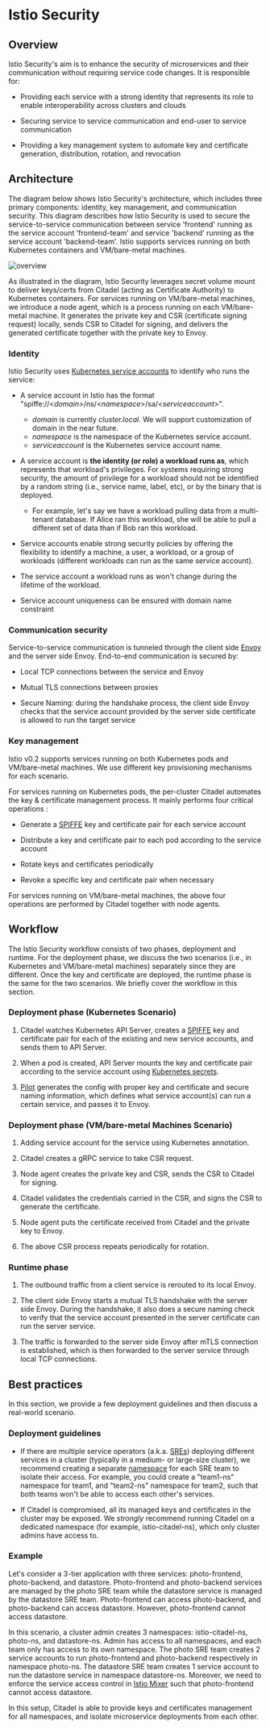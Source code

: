 # Istio Security

## Overview

Istio Security's aim is to enhance the security of microservices and their communication without requiring service code changes. It is responsible for:

*   Providing each service with a strong identity that represents its role to enable interoperability across clusters and clouds

*   Securing service to service communication and end-user to service communication

*   Providing a key management system to automate key and certificate generation, distribution, rotation, and revocation

## Architecture

The diagram below shows Istio Security's architecture, which includes three primary components: identity, key management, and communication security.
This diagram describes how Istio Security is used to secure the service-to-service communication between service 'frontend' running as the service account 'frontend-team' and service 'backend' running as the service account 'backend-team'.
Istio supports services running on both Kubernetes containers and VM/bare-metal machines.

![overview](https://cdn.rawgit.com/istio/istio/master/security/overview.svg)

As illustrated in the diagram, Istio Security leverages secret volume mount to deliver keys/certs from Citadel (acting as Certificate Authority) to Kubernetes containers.
For services running on VM/bare-metal machines, we introduce a node agent, which is a process running on each VM/bare-metal machine.
It generates the private key and CSR (certificate signing request) locally, sends CSR to Citadel for signing, and delivers the generated certificate together with the private key to Envoy.

### Identity

Istio Security uses [Kubernetes service accounts](https://kubernetes.io/docs/tasks/configure-pod-container/configure-service-account/) to identify who runs the service:

*   A service account in Istio has the format "spiffe://\<_domain_\>/ns/\<_namespace_>/sa/\<_serviceaccount_\>".
    *   _domain_ is currently _cluster.local_. We will support customization of domain in the near future.
    *   _namespace_ is the namespace of the Kubernetes service account.
    *   _serviceaccount_ is the Kubernetes service account name.

*   A service account is **the identity (or role) a workload runs as**, which represents that workload's privileges. For systems requiring strong security, the amount of privilege for a workload should not be identified by a random string (i.e., service name, label, etc), or by the binary that is deployed.

    *   For example, let's say we have a workload pulling data from a multi-tenant database. If Alice ran this workload, she will be able to pull a different set of data than if Bob ran this workload.

*   Service accounts enable strong security policies by offering the flexibility to identify a machine, a user, a workload, or a group of workloads (different workloads can run as the same service account).

*   The service account a workload runs as won't change during the lifetime of the workload.

*   Service account uniqueness can be ensured with domain name constraint

### Communication security

Service-to-service communication is tunneled through the client side [Envoy](http://envoyproxy.io/envoy/) and the server side Envoy. End-to-end communication is secured by:

*   Local TCP connections between the service and Envoy

*   Mutual TLS connections between proxies

*   Secure Naming: during the handshake process, the client side Envoy checks that the service account provided by the server side certificate is allowed to run the target service

### Key management

Istio v0.2 supports services running on both Kubernetes pods and VM/bare-metal machines. We use different key provisioning mechanisms for each scenario.

For services running on Kubernetes pods, the per-cluster Citadel automates the key & certificate management process. It mainly performs four critical operations :

*   Generate a [SPIFFE](http://spiffe.io/docs/svid) key and certificate pair for each service account

*   Distribute a key and certificate pair to each pod according to the service account

*   Rotate keys and certificates periodically

*   Revoke a specific key and certificate pair when necessary

For services running on VM/bare-metal machines, the above four operations are performed by Citadel together with node agents.

## Workflow

The Istio Security workflow consists of two phases, deployment and runtime. For the deployment phase, we discuss the two scenarios (i.e., in Kubernetes and VM/bare-metal machines) separately since they are different.
Once the key and certificate are deployed, the runtime phase is the same for the two scenarios. We briefly cover the workflow in this section.

### Deployment phase (Kubernetes Scenario)

1.  Citadel watches Kubernetes API Server, creates a [SPIFFE](https://spiffe.github.io/docs/svid) key and certificate pair for each of the existing and new service accounts, and sends them to API Server.

1.  When a pod is created, API Server mounts the key and certificate pair according to the service account using [Kubernetes secrets](https://kubernetes.io/docs/concepts/configuration/secret/).

1.  [Pilot](https://istio.io/docs/concepts/traffic-management/pilot.html) generates the config with proper key and certificate and secure naming information,
which
 defines what service account(s) can run a certain service, and passes it to Envoy.

### Deployment phase (VM/bare-metal Machines Scenario)

1.  Adding service account for the service using Kubernetes annotation.

1.  Citadel creates a gRPC service to take CSR request.

1.  Node agent creates the private key and CSR, sends the CSR to Citadel for signing.

1.  Citadel validates the credentials carried in the CSR, and signs the CSR to generate the certificate.

1.  Node agent puts the certificate received from Citadel and the private key to Envoy.

1.  The above CSR process repeats periodically for rotation.


### Runtime phase

1.  The outbound traffic from a client service is rerouted to its local Envoy.

1.  The client side Envoy starts a mutual TLS handshake with the server side Envoy. During the handshake, it also does a secure naming check to verify that the service account presented in the server certificate can run the server service.

1.  The traffic is forwarded to the server side Envoy after mTLS connection is established, which is then forwarded to the server service through local TCP connections.

## Best practices

In this section, we provide a few deployment guidelines and then discuss a real-world scenario.

### Deployment guidelines

*   If there are multiple service operators (a.k.a. [SREs](https://en.wikipedia.org/wiki/Site_reliability_engineering)) deploying different services in a cluster (typically in a medium- or large-size cluster), we recommend creating a separate [namespace](https://kubernetes.io/docs/tasks/administer-cluster/namespaces-walkthrough/) for each SRE team to isolate their access. For example, you could create a "team1-ns" namespace for team1, and "team2-ns" namespace for team2, such that both teams won't be able to access each other's services.

*   If Citadel is compromised, all its managed keys and certificates in the cluster may be exposed. We *strongly* recommend running Citadel on a dedicated namespace (for example, istio-citadel-ns), which only cluster admins have access to.

### Example

Let's consider a 3-tier application with three services: photo-frontend, photo-backend, and datastore. Photo-frontend and photo-backend services are managed by the photo SRE team while the datastore service is managed by the datastore SRE team. Photo-frontend can access photo-backend, and photo-backend can access datastore. However, photo-frontend cannot access datastore.

In this scenario, a cluster admin creates 3 namespaces: istio-citadel-ns, photo-ns, and datastore-ns. Admin has access to all namespaces, and each team only has
access to its own namespace. The photo SRE team creates 2 service accounts to run photo-frontend and photo-backend respectively in namespace photo-ns. The
datastore SRE team creates 1 service account to run the datastore service in namespace datastore-ns. Moreover, we need to enforce the service access control
in [Istio Mixer](https://istio.io/docs/concepts/policy-and-control/mixer.html) such that photo-frontend cannot access datastore.

In this setup, Citadel is able to provide keys and certificates management for all namespaces, and isolate microservice deployments from each other.
